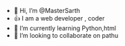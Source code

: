 - 👋 Hi, I’m @MasterSarth
- 👍 I am a web developer , coder
- 🌱 I’m currently learning Python,html
- 💞️ I’m looking to collaborate on pathu


<!---
Web development is the work involved 
in developing a website for the Internet (World Wide Web) 
or an intranet (a private network). Web development
can range from developing a simple single static page 
of plain text to complex web applications, electronic
businesses, and social network services.
--->
